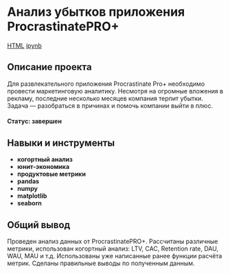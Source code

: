 # Анализ убытков приложения ProcrastinatePRO+
[HTML](https://github.com/Joker2k79/Portfolio/blob/main/06_application_loss_analysis/application_pro.html) [ipynb](https://github.com/Joker2k79/Portfolio/blob/main/06_application_loss_analysis/application_pro.ipynb)

## Описание проекта
Для развлекательного приложения Procrastinate Pro+ необходимо провести маркетинговую аналитику. Несмотря на огромные вложения в рекламу, последние несколько месяцев компания терпит убытки. Задача — разобраться в причинах и помочь компании выйти в плюс.
#### Статус: завершен
##
## Навыки и инструменты

- **когортный анализ**
- **юнит-экономика**
- **продуктовые метрики**
- **pandas**
- **numpy**
- **matplotlib**
- **seaborn**

##

## Общий вывод
Проведен анализ данных от ProcrastinatePRO+.
Рассчитаны различные метрики, использован когортный анализ: LTV, CAC, Retention rate, DAU, WAU, MAU и т.д. Использованы уже написанные ранее функции расчёта метрик. Сделаны правильные выводы по полученным данным.
